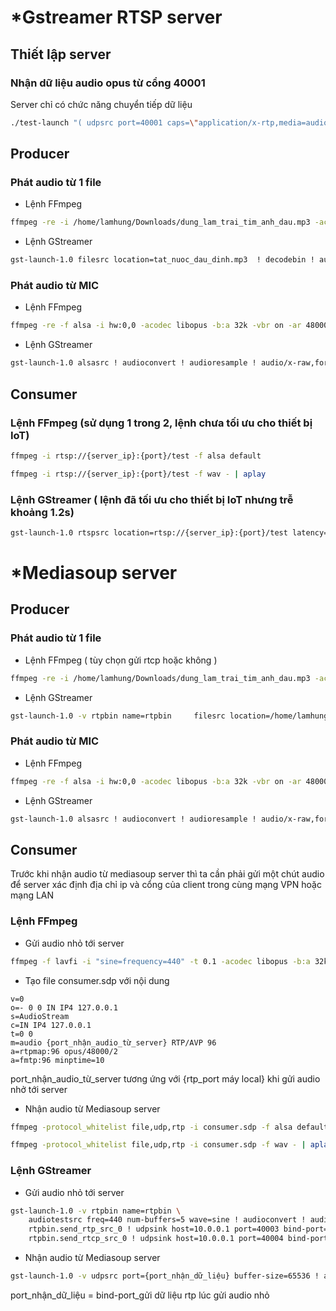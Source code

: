 # *Gstreamer RTSP server
## Thiết lập server

### Nhận dữ liệu audio opus từ cổng 40001 
Server chỉ có chức năng chuyển tiếp dữ liệu
```bash
./test-launch "( udpsrc port=40001 caps=\"application/x-rtp,media=audio,encoding-name=OPUS,payload=96\" ! rtpopusdepay ! rtpopuspay name=pay0 pt=96 )"
```
## Producer
### Phát audio từ 1 file 
- Lệnh FFmpeg
```bash
ffmpeg -re -i /home/lamhung/Downloads/dung_lam_trai_tim_anh_dau.mp3 -acodec libopus -b:a 32k -vbr on -ar 48000 -ac 2 -payload_type 96 -f rtp "rtp://{server_ip}:{port}"
```  

- Lệnh GStreamer
```bash
gst-launch-1.0 filesrc location=tat_nuoc_dau_dinh.mp3  ! decodebin ! audioconvert ! audioresample ! audio/x-raw,format=S16LE,rate=16000,channels=2 ! opusenc bitrate=16000 bitrate-type=vbr complexity=5 frame-size=20 bandwidth=wideband dtx=true ! rtpopuspay ! udpsink host={server_ip} port={port}
```

### Phát audio từ MIC
- Lệnh FFmpeg
```bash
ffmpeg -re -f alsa -i hw:0,0 -acodec libopus -b:a 32k -vbr on -ar 48000 -ac 2 -payload_type 96 -f rtp "rtp://{server_ip}:{port}"
```
- Lệnh GStreamer
```bash
gst-launch-1.0 alsasrc ! audioconvert ! audioresample ! audio/x-raw,format=S16LE,rate=16000,channels=2 ! opusenc bitrate=16000 bitrate-type=vbr complexity=5 frame-size=20 bandwidth=wideband dtx=true ! rtpopuspay ! udpsink host={server_ip} port={port}
```

## Consumer
### Lệnh FFmpeg (sử dụng 1 trong 2, lệnh chưa tối ưu cho thiết bị IoT) 
```bash
ffmpeg -i rtsp://{server_ip}:{port}/test -f alsa default
```

```bash
ffmpeg -i rtsp://{server_ip}:{port}/test -f wav - | aplay
```

### Lệnh GStreamer ( lệnh đã tối ưu cho thiết bị IoT nhưng trễ khoảng 1.2s)
```bash
gst-launch-1.0 rtspsrc location=rtsp://{server_ip}:{port}/test latency=200 ! queue max-size-buffers=100 max-size-time=0 ! application/x-rtp,media=audio,encoding-name=OPUS ! queue max-size-buffers=100 max-size-time=0 ! rtpopusdepay ! queue max-size-buffers=100 max-size-time=0 ! opusdec ! queue max-size-buffers=100 max-size-time=0 ! autoaudiosink
```  
# *Mediasoup server
## Producer
### Phát audio từ 1 file 
- Lệnh FFmpeg ( tùy chọn gửi rtcp hoặc không )
```bash
ffmpeg -re -i /home/lamhung/Downloads/dung_lam_trai_tim_anh_dau.mp3 -acodec libopus -b:a 32k -vbr on -ar 48000 -ac 2 -payload_type 96 -ssrc 12345678 -f rtp rtp "rtp://{server_ip}:{rtp_port}?rtcpport={rtcp_port}&localrtpport={rtp_port máy local}&localrtcpport={rtcp_port_máy_local}"
```  

- Lệnh GStreamer
```bash
gst-launch-1.0 -v rtpbin name=rtpbin     filesrc location=/home/lamhung/Downloads/me_yeu_con.mp3 ! decodebin ! audioconvert ! audioresample ! audio/x-raw,format=S16LE,rate=48000,channels=2 ! opusenc bitrate=32000 bitrate-type=vbr complexity=6 frame-size=20 bandwidth=wideband dtx=true ! rtpopuspay ssrc=12345678 ! rtpbin.send_rtp_sink_0     rtpbin.send_rtp_src_0 ! udpsink host=10.0.0.1 port=40001 bind-port=10001     rtpbin.send_rtcp_src_0 ! udpsink host=10.0.0.1 port=40002 bind-port=10002 sync=false async=false
```

### Phát audio từ MIC
- Lệnh FFmpeg
```bash
ffmpeg -re -f alsa -i hw:0,0 -acodec libopus -b:a 32k -vbr on -ar 48000 -ac 2 -payload_type 96 -ssrc {ssrc của producer} -f rtp "rtp://{server_ip}:{rtp_port}?rtcpport={rtcp_port}&localrtpport={rtp_port máy local}&localrtcpport={rtcp_port_máy_local}"
```
- Lệnh GStreamer
```bash
gst-launch-1.0 alsasrc ! audioconvert ! audioresample ! audio/x-raw,format=S16LE,rate=48000,channels=2 ! opusenc bitrate=32000 bitrate-type=vbr complexity=6 frame-size=20 bandwidth=wideband dtx=true ! rtpopuspay ssrc={ssrc của producer} ! udpsink host={server_ip} port={server_port}```
```

## Consumer
Trước khi nhận audio từ mediasoup server thì ta cần phải gửi một chút audio để server xác định địa chỉ ip và cổng của client trong cùng mạng VPN hoặc mạng LAN
### Lệnh FFmpeg 
- Gửi audio nhỏ tới server
```bash
ffmpeg -f lavfi -i "sine=frequency=440" -t 0.1 -acodec libopus -b:a 32k -vbr on -ar 48000 -ac 2 -payload_type 96 -f rtp "rtp://{server_ip}:{rtp_port}?rtcpport={rtcp_port}&localrtpport={rtp_port_máy_local}&localrtcpport={rtcp_port_máy_local}"
```
- Tạo file consumer.sdp với nội dung
```text
v=0
o=- 0 0 IN IP4 127.0.0.1
s=AudioStream
c=IN IP4 127.0.0.1
t=0 0
m=audio {port_nhận_audio_từ_server} RTP/AVP 96
a=rtpmap:96 opus/48000/2
a=fmtp:96 minptime=10
```
port_nhận_audio_từ_server tương ứng với {rtp_port máy local} khi gửi audio nhở tới server
- Nhận audio từ Mediasoup server
```bash
ffmpeg -protocol_whitelist file,udp,rtp -i consumer.sdp -f alsa default
```
```bash
ffmpeg -protocol_whitelist file,udp,rtp -i consumer.sdp -f wav - | aplay
```

### Lệnh GStreamer
- Gửi audio nhỏ tới server
```bash
gst-launch-1.0 -v rtpbin name=rtpbin \
    audiotestsrc freq=440 num-buffers=5 wave=sine ! audioconvert ! audioresample ! opusenc ! rtpopuspay ! rtpbin.send_rtp_sink_0 \
    rtpbin.send_rtp_src_0 ! udpsink host=10.0.0.1 port=40003 bind-port=10003 \
    rtpbin.send_rtcp_src_0 ! udpsink host=10.0.0.1 port=40004 bind-port=10004 sync=false async=false
```
- Nhận audio từ Mediasoup server
```bash
gst-launch-1.0 -v udpsrc port={port_nhận_dữ_liệu} buffer-size=65536 ! application/x-rtp,media=audio,encoding-name=OPUS,payload=96 ! queue max-size-time=700000000 ! rtpopusdepay ! queue max-size-buffers=200 max-size-time=0 ! opusdec ! queue max-size-buffers=200 max-size-time=0 ! autoaudiosink sync=true
```  
port_nhận_dữ_liệu = bind-port_gửi dữ liệu rtp lúc gửi audio nhỏ
